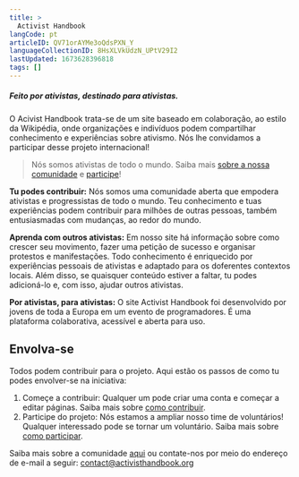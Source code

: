 ```yaml
---
title: >
  Activist Handbook
langCode: pt
articleID: QV71orAYMe3oQdsPXN_Y
languageCollectionID: 8HsXLVkUdzN_UPtV29I2
lastUpdated: 1673628396818
tags: []
---
```


##### Feito por ativistas, destinado para ativistas.

O Acivist Handbook trata-se de um site baseado em colaboração, ao estilo da Wikipédia, onde organizações e indivíduos podem compartilhar conhecimento e experiências sobre ativismo. Nós lhe convidamos a participar desse projeto internacional!

> Nós somos ativistas de todo o mundo. Saiba mais [sobre a nossa comunidade](/pt-br/https://www.activisthandbook.org/en/about) e [participe](/pt-br/https://www.activisthandbook.org/en/join)!

**Tu podes contribuir:** Nós somos uma comunidade aberta que empodera ativistas e progressistas de todo o mundo. Teu conhecimento e tuas experiências podem contribuir para milhões de outras pessoas, também entusiasmadas com mudanças, ao redor do mundo.

**Aprenda com outros ativistas:** Em nosso site há informação sobre como crescer seu movimento, fazer uma petição de sucesso e organisar protestos e manifestações. Todo conhecimento é enriquecido por experiências pessoais de ativistas e adaptado para os doferentes contextos locais. Além disso, se quaisquer conteúdo estiver a faltar, tu podes adicioná-lo e, com isso, ajudar outros ativistas.

**Por ativistas, para ativistas:** O site Activist Handbook foi desenvolvido por jovens de toda a Europa em um evento de programadores. É uma plataforma colaborativa, acessível e aberta para uso.

## Envolva-se

Todos podem contribuir para o projeto. Aqui estão os passos de como tu podes envolver-se na iniciativa:

1.  Começe a contribuir: Qualquer um pode criar uma conta e começar a editar páginas. Saiba mais sobre [como contribuir](/pt-br/https://www.activisthandbook.org/en/contribute).
2.  Participe do projeto: Nós estamos a ampliar nosso time de voluntários! Qualquer interessado pode se tornar um voluntário. Saiba mais sobre [como participar](/pt-br/https://www.activisthandbook.org/en/join).

Saiba mais sobre a comunidade [aqui](/pt-br/https://www.activisthandbook.org/en/about) ou contate-nos por meio do endereço de e-mail a seguir: [contact@activisthandbook.org](mailto:contact@activisthandbook.org)